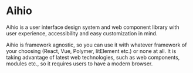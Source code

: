 # Aihio

Aihio is a user interface design system and web component library with user experience, accessibility and easy customization in mind.

Aihio is framework agnostic, so you can use it with whatever framework of your choosing (React, Vue, Polymer, litElement etc.) or none at all. It is taking advantage of latest web technologies, such as web components, modules etc., so it requires users to have a modern browser.
